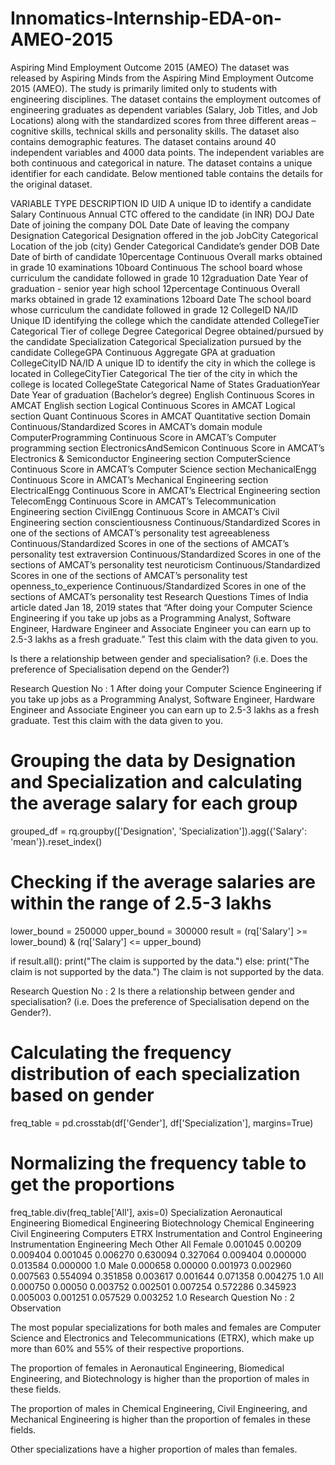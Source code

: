 # Innomatics-Internship-EDA-on-AMEO-2015

Aspiring Mind Employment Outcome 2015 (AMEO)
The dataset was released by Aspiring Minds from the Aspiring Mind Employment Outcome 2015 (AMEO). The study is primarily limited only to students with engineering disciplines. The dataset contains the employment outcomes of engineering graduates as dependent variables (Salary, Job Titles, and Job Locations) along with the standardized scores from three different areas – cognitive skills, technical skills and personality skills. The dataset also contains demographic features. The dataset contains around 40 independent variables and 4000 data points. The independent variables are both continuous and categorical in nature. The dataset contains a unique identifier for each candidate. Below mentioned table contains the details for the original dataset.

VARIABLE	TYPE	DESCRIPTION
ID	UID	A unique ID to identify a candidate
Salary	Continuous	Annual CTC offered to the candidate (in INR)
DOJ	Date	Date of joining the company
DOL	Date	Date of leaving the company
Designation	Categorical	Designation offered in the job
JobCity	Categorical	Location of the job (city)
Gender	Categorical	Candidate’s gender
DOB	Date	Date of birth of candidate
10percentage	Continuous	Overall marks obtained in grade 10 examinations
10board	Continuous	The school board whose curriculum the candidate followed in grade 10
12graduation	Date	Year of graduation - senior year high school
12percentage	Continuous	Overall marks obtained in grade 12 examinations
12board	Date	The school board whose curriculum the candidate followed in grade 12
CollegeID	NA/ID	Unique ID identifying the college which the candidate attended
CollegeTier	Categorical	Tier of college
Degree	Categorical	Degree obtained/pursued by the candidate
Specialization	Categorical	Specialization pursued by the candidate
CollegeGPA	Continuous	Aggregate GPA at graduation
CollegeCityID	NA/ID	A unique ID to identify the city in which the college is located in
CollegeCityTier	Categorical	The tier of the city in which the college is located
CollegeState	Categorical	Name of States
GraduationYear	Date	Year of graduation (Bachelor’s degree)
English	Continuous	Scores in AMCAT English section
Logical	Continuous	Scores in AMCAT Logical section
Quant	Continuous	Scores in AMCAT Quantitative section
Domain	Continuous/Standardized	Scores in AMCAT’s domain module
ComputerProgramming	Continuous	Score in AMCAT’s Computer programming section
ElectronicsAndSemicon	Continuous	Score in AMCAT’s Electronics & Semiconductor Engineering section
ComputerScience	Continuous	Score in AMCAT’s Computer Science section
MechanicalEngg	Continuous	Score in AMCAT’s Mechanical Engineering section
ElectricalEngg	Continuous	Score in AMCAT’s Electrical Engineering section
TelecomEngg	Continuous	Score in AMCAT’s Telecommunication Engineering section
CivilEngg	Continuous	Score in AMCAT’s Civil Engineering section
conscientiousness	Continuous/Standardized	Scores in one of the sections of AMCAT’s personality test
agreeableness	Continuous/Standardized	Scores in one of the sections of AMCAT’s personality test
extraversion	Continuous/Standardized	Scores in one of the sections of AMCAT’s personality test
neuroticism	Continuous/Standardized	Scores in one of the sections of AMCAT’s personality test
openness_to_experience	Continuous/Standardized	Scores in one of the sections of AMCAT’s personality test
Research Questions
Times of India article dated Jan 18, 2019 states that “After doing your Computer Science Engineering if you take up jobs as a Programming Analyst, Software Engineer, Hardware Engineer and Associate Engineer you can earn up to 2.5-3 lakhs as a fresh graduate.” Test this claim with the data given to you.

Is there a relationship between gender and specialisation? (i.e. Does the preference of Specialisation depend on the Gender?)

Research Question No : 1
After doing your Computer Science Engineering if you take up jobs as a Programming Analyst, Software Engineer, Hardware Engineer and Associate Engineer you can earn up to 2.5-3 lakhs as a fresh graduate. Test this claim with the data given to you.

# Grouping the data by Designation and Specialization and calculating the average salary for each group

grouped_df = rq.groupby(['Designation', 'Specialization']).agg({'Salary': 'mean'}).reset_index()

# Checking if the average salaries are within the range of 2.5-3 lakhs

lower_bound = 250000
upper_bound = 300000
result = (rq['Salary'] >= lower_bound) & (rq['Salary'] <= upper_bound)

if result.all():
    print("The claim is supported by the data.")
else:
    print("The claim is not supported by the data.")
The claim is not supported by the data.

Research Question No : 2
Is there a relationship between gender and specialisation? (i.e. Does the preference of Specialisation depend on the Gender?).

# Calculating the frequency distribution of each specialization based on gender

freq_table = pd.crosstab(df['Gender'], df['Specialization'], margins=True)

# Normalizing the frequency table to get the proportions

freq_table.div(freq_table['All'], axis=0)
Specialization	Aeronautical Engineering	Biomedical Engineering	Biotechnology	Chemical Engineering	Civil Engineering	Computers	ETRX	Instrumentation and Control Engineering	Instrumentation Engineering	Mech	Other	All
Female	0.001045	0.00209	0.009404	0.001045	0.006270	0.630094	0.327064	0.009404	0.000000	0.013584	0.000000	1.0
Male	0.000658	0.00000	0.001973	0.002960	0.007563	0.554094	0.351858	0.003617	0.001644	0.071358	0.004275	1.0
All	0.000750	0.00050	0.003752	0.002501	0.007254	0.572286	0.345923	0.005003	0.001251	0.057529	0.003252	1.0
Research Question No : 2 Observation

The most popular specializations for both males and females are Computer Science and Electronics and Telecommunications (ETRX), which make up more than 60% and 55% of their respective proportions.

The proportion of females in Aeronautical Engineering, Biomedical Engineering, and Biotechnology is higher than the proportion of males in these fields.

The proportion of males in Chemical Engineering, Civil Engineering, and Mechanical Engineering is higher than the proportion of females in these fields.

Other specializations have a higher proportion of males than females.

